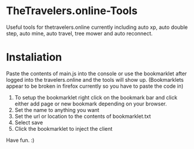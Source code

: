 # TheTravelers.online-Tools
Useful tools for thetravelers.online currently including auto xp, auto double step, auto mine, auto travel, tree mower and auto reconnect.
# Instaliation
Paste the contents of main.js into the console or use the bookmarklet after logged into the travelers.online and the tools will show up. (Bookmarklets appear to be broken in firefox currently so you have to paste the code in)
1.   To setup the bookmarklet right click on the bookmark bar and click either add page or new bookmark depending on your browser.
2.   Set the name to anything you want
3.   Set the url or location to the contents of bookmarklet.txt
4.   Select save
5.   Click the bookmarklet to inject the client

Have fun. :)